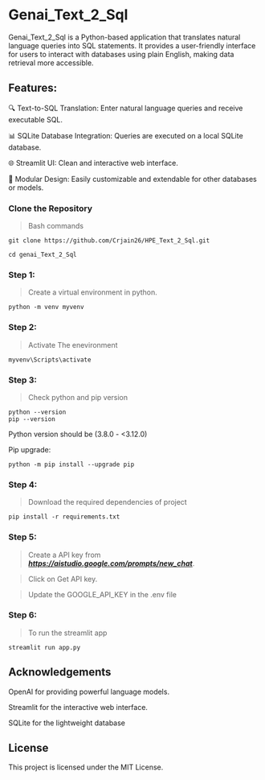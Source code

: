 # Genai_Text_2_Sql
Genai_Text_2_Sql is a Python-based application that translates natural language queries into SQL statements. It provides a user-friendly interface for users to interact with databases using plain English, making data retrieval more accessible.

## Features:

🔍 Text-to-SQL Translation: Enter natural language queries and receive executable SQL.

📊 SQLite Database Integration: Queries are executed on a local SQLite database.

🌐 Streamlit UI: Clean and interactive web interface.

🧩 Modular Design: Easily customizable and extendable for other databases or models.


### Clone the Repository

>Bash commands
```
git clone https://github.com/Crjain26/HPE_Text_2_Sql.git

cd genai_Text_2_Sql

```

### Step 1:
>Create a virtual environment in python.

```
python -m venv myvenv

```
### Step 2:
>Activate The enevironment
```
myvenv\Scripts\activate
```

### Step 3:
>Check python and pip version
```
python --version
pip --version
```
Python version should be (3.8.0 - <3.12.0) 

Pip upgrade:
```
python -m pip install --upgrade pip

```

### Step 4:
>Download the required dependencies of project
```
pip install -r requirements.txt
``` 

### Step 5:
>Create a API key from ***https://aistudio.google.com/prompts/new_chat***.

>Click on Get API key.

>Update the GOOGLE_API_KEY in the .env file 

### Step 6:
>To run the streamlit app
```
streamlit run app.py
```

## Acknowledgements

OpenAI for providing powerful language models.

Streamlit for the interactive web interface.

SQLite for the lightweight database



## License
This project is licensed under the MIT License.
